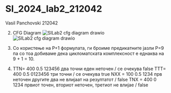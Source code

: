 # SI_2024_lab2_212042
Vasil Panchovski 212042

2) CFG Diagram
![SILab2 cfg diagram drawio](https://github.com/VasilFINKI/SI_2024_lab2_212042/assets/166845503/017fbcb9-312a-4159-810c-61c76123f240)
![SILab2 cfg diagram drawio](https://github.com/VasilFINKI/SI_2024_lab2_212042/assets/166845503/017fbcb9-312a-4159-810c-61c76123f240)

3) Со користење на P+1 формулата, ги броиме предикатните јазли P=9 па со тоа добиваме дека цикломатската комплексност е еднаква на
   9 + 1 = 10.

5) TTN= 400 0.5 123456 два точни еден неточен / се очекува false
TTT= 400 0.5 0123456 три точни / се очекува true
NXX = 100 0.5 1234 прв неточен другите два не влијаат на резултатот / false
TNX = 400 0 1234 првиот точен, вториот неточен, третиот не влијае / false
